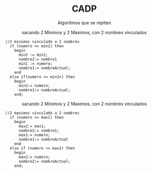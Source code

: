 <h1 align="center"> CADP </h1>

<p align="center">Algoritmos que se repiten</p>

<p align="center"> sacando 2 Minimos y 2 Maximos, con 2 nombres vinculados </p>

<div> 
  
``` 
//2 minimos vinculado a 2 nombres
  if (numero <= min1) then
    begin
      min2 := min1;
      nombre2:= nombre1
      min1 := numero;
      nombre1:= nombreActual;
    end
  else if(numero <= min2>) then
    begin
      min2:= numero;
      nombre1:= nombreActual;
    end;
```
  
</div>

 <p align="center"> sacando 2 Minimos y 2 Maximos, con 2 nombres vinculados </p>

```
//2 maximos vinculado a 2 nombres
  if (numero >= max1) then
    begin
      max2:= max1;
      nombre2:= nombre1;
      max1:= numero;
      nombre1:= nombreActual
    end
  else if (numero >= max2) then
    begin
      max2:= numero;
      nombre2:= nombreActual;
    end; 
```
